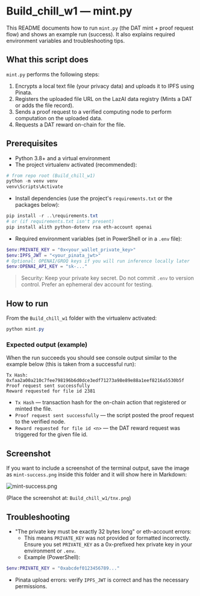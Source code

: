 # Build_chill_w1 — mint.py

This README documents how to run `mint.py` (the DAT mint + proof request flow) and shows an example run (success). It also explains required environment variables and troubleshooting tips.

## What this script does

`mint.py` performs the following steps:

1. Encrypts a local text file (your privacy data) and uploads it to IPFS using Pinata.
2. Registers the uploaded file URL on the LazAI data registry (Mints a DAT or adds the file record).
3. Sends a proof request to a verified computing node to perform computation on the uploaded data.
4. Requests a DAT reward on-chain for the file.

## Prerequisites

- Python 3.8+ and a virtual environment
- The project virtualenv activated (recommended):

```powershell
# from repo root (Build_chill_w1)
python -m venv venv
venv\Scripts\Activate
```

- Install dependencies (use the project's `requirements.txt` or the packages below):

```powershell
pip install -r ..\requirements.txt
# or (if requirements.txt isn't present)
pip install alith python-dotenv rsa eth-account openai
```

- Required environment variables (set in PowerShell or in a `.env` file):

```powershell
$env:PRIVATE_KEY = "0x<your_wallet_private_key>"
$env:IPFS_JWT = "<your_pinata_jwt>"
# Optional: OPENAI/GROQ keys if you will run inference locally later
$env:OPENAI_API_KEY = "sk-..."
```

> Security: Keep your private key secret. Do not commit `.env` to version control. Prefer an ephemeral dev account for testing.

## How to run

From the `Build_chill_w1` folder with the virtualenv activated:

```powershell
python mint.py
```

### Expected output (example)

When the run succeeds you should see console output similar to the example below (this is taken from a successful run):

```
Tx Hash: 0xfaa2a00a210c7fee798196b6d0dce3edf71273a98e89e88a1eef8216a5530b5f
Proof request sent successfully
Reward requested for file id 2381
```

- `Tx Hash` — transaction hash for the on-chain action that registered or minted the file.
- `Proof request sent successfully` — the script posted the proof request to the verified node.
- `Reward requested for file id <n>` — the DAT reward request was triggered for the given file id.

## Screenshot

If you want to include a screenshot of the terminal output, save the image as `mint-success.png` inside this folder and it will show here in Markdown:

![mint-success.png](mint-success.png)

(Place the screenshot at: `Build_chill_w1/tnx.png`)

## Troubleshooting

- "The private key must be exactly 32 bytes long" or eth-account errors:
  - This means `PRIVATE_KEY` was not provided or formatted incorrectly. Ensure you set `PRIVATE_KEY` as a 0x-prefixed hex private key in your environment or `.env`.
  - Example (PowerShell):

```powershell
$env:PRIVATE_KEY = "0xabcdef0123456789..."
```

- Pinata upload errors: verify `IPFS_JWT` is correct and has the necessary permissions.

